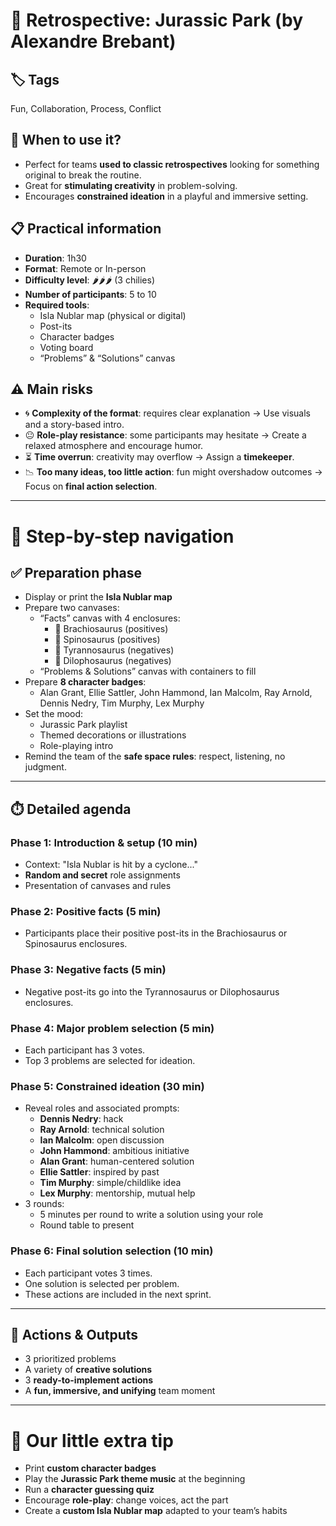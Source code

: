 # 🦖 Retrospective: Jurassic Park (by Alexandre Brebant)

## 🏷️ Tags
Fun, Collaboration, Process, Conflict

## 🎯 When to use it?
- Perfect for teams **used to classic retrospectives** looking for something original to break the routine.
- Great for **stimulating creativity** in problem-solving.
- Encourages **constrained ideation** in a playful and immersive setting.

## 📋 Practical information
- **Duration**: 1h30
- **Format**: Remote or In-person
- **Difficulty level**: 🌶️🌶️🌶️ (3 chilies)
- **Number of participants**: 5 to 10
- **Required tools**:
  - Isla Nublar map (physical or digital)
  - Post-its
  - Character badges
  - Voting board
  - “Problems” & “Solutions” canvas

## ⚠️ Main risks
- 🌀 **Complexity of the format**: requires clear explanation → Use visuals and a story-based intro.
- 😐 **Role-play resistance**: some participants may hesitate → Create a relaxed atmosphere and encourage humor.
- ⏳ **Time overrun**: creativity may overflow → Assign a **timekeeper**.
- 📉 **Too many ideas, too little action**: fun might overshadow outcomes → Focus on **final action selection**.

---

# 🧭 Step-by-step navigation

## ✅ Preparation phase
- Display or print the **Isla Nublar map**
- Prepare two canvases:
  - “Facts” canvas with 4 enclosures:
    - 🦕 Brachiosaurus (positives)
    - 🐊 Spinosaurus (positives)
    - 🦖 Tyrannosaurus (negatives)
    - 🐍 Dilophosaurus (negatives)
  - “Problems & Solutions” canvas with containers to fill
- Prepare **8 character badges**:
  - Alan Grant, Ellie Sattler, John Hammond, Ian Malcolm, Ray Arnold, Dennis Nedry, Tim Murphy, Lex Murphy
- Set the mood:
  - Jurassic Park playlist
  - Themed decorations or illustrations
  - Role-playing intro
- Remind the team of the **safe space rules**: respect, listening, no judgment.

---

## ⏱️ Detailed agenda

### Phase 1: Introduction & setup (10 min)
- Context: "Isla Nublar is hit by a cyclone..."
- **Random and secret** role assignments
- Presentation of canvases and rules

### Phase 2: Positive facts (5 min)
- Participants place their positive post-its in the Brachiosaurus or Spinosaurus enclosures.

### Phase 3: Negative facts (5 min)
- Negative post-its go into the Tyrannosaurus or Dilophosaurus enclosures.

### Phase 4: Major problem selection (5 min)
- Each participant has 3 votes.
- Top 3 problems are selected for ideation.

### Phase 5: Constrained ideation (30 min)
- Reveal roles and associated prompts:
  - **Dennis Nedry**: hack
  - **Ray Arnold**: technical solution
  - **Ian Malcolm**: open discussion
  - **John Hammond**: ambitious initiative
  - **Alan Grant**: human-centered solution
  - **Ellie Sattler**: inspired by past
  - **Tim Murphy**: simple/childlike idea
  - **Lex Murphy**: mentorship, mutual help
- 3 rounds:
  - 5 minutes per round to write a solution using your role
  - Round table to present

### Phase 6: Final solution selection (10 min)
- Each participant votes 3 times.
- One solution is selected per problem.
- These actions are included in the next sprint.

---

## 🎯 Actions & Outputs
- 3 prioritized problems
- A variety of **creative solutions**
- 3 **ready-to-implement actions**
- A **fun, immersive, and unifying** team moment

---

# 🎁 Our little extra tip
- Print **custom character badges**
- Play the **Jurassic Park theme music** at the beginning
- Run a **character guessing quiz**
- Encourage **role-play**: change voices, act the part
- Create a **custom Isla Nublar map** adapted to your team’s habits

